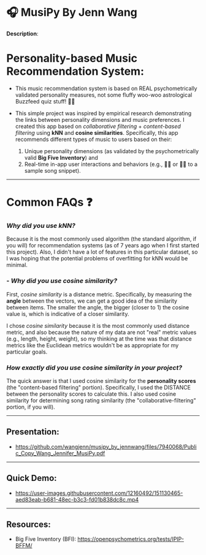 # 🎧 MusiPy By Jenn Wang
**Description**: 


# Personality-based Music Recommendation System: 
- This music recommendation system is based on REAL psychometrically validated personality measures, not some fluffy woo-woo astrological Buzzfeed quiz stuff! 🔮🤓

- This simple project was inspired by empirical research demonstrating the links between personality dimensions and music preferences. I created this app based on _collaborative filtering_ + _content-based filtering_ using **kNN** and **cosine similarities**. Specifically, this app recommends different types of music to users based on their: 
  1) Unique personality dimensions (as validated by the psychometrically valid **Big Five Inventory**) and
  2) Real-time in-app user interactions and behaviors (e.g., 👍🏻 or 👎🏻 to a sample song snippet).

----------------------------------------------------------------------------------------
# **Common FAQs** ❓
### *Why did you use kNN?*

  Because it is the most commonly used algorithm (the standard algorithm, if you will) for recommendation systems (as of 7 years ago when I first started this project). Also, I didn't have a lot of features in this particular dataset, so I was hoping that the potential problems of overfitting for kNN would be minimal. 

### - *Why did you use cosine similarity?*
  
  First, *cosine similarity* is a distance metric. Specifically, by measuring the **angle** between the vectors, we can get a good idea of the similarity between items. The smaller the angle, the bigger (closer to 1) the cosine value is, which is indicative of a closer similarity.

  
  I chose *cosine similarity* because it is the most commonly used distance metric, and also because the nature of my data are not "real" metric values (e.g., length, height, weight), so my thinking at the time was that distance metrics like the Euclidean metrics wouldn't be as appropriate for my particular goals. 

### *How exactly did you use cosine similarity in your project?*

  The quick answer is that I used cosine similarity for the **personality scores** (the "content-based filtering" portion). Specifically, I used the DISTANCE between the personality scores to calculate this. I also used cosine similarity for determining song rating similarity (the "collaborative-filtering" portion, if you will).

--------------------------------------------------------------------------------------------------------------------------------------------------------------------------------------------------------
## **Presentation**: 

- https://github.com/wangjenn/musipy_by_jennwang/files/7940068/Public_Copy_Wang_Jennifer_MusiPy.pdf


--------------------------------------------------------------------------------------------------------------------------------------------------------------------------------------------------------
## Quick Demo: 
- https://user-images.githubusercontent.com/12160492/151130465-aed83eab-b681-48ec-b3c3-fd01b838dc8c.mp4


--------------------------------------------------------------------------------------------------------------------------------------------------------------------------------------------------------
## Resources: 
- Big Five Inventory (BFI): https://openpsychometrics.org/tests/IPIP-BFFM/

